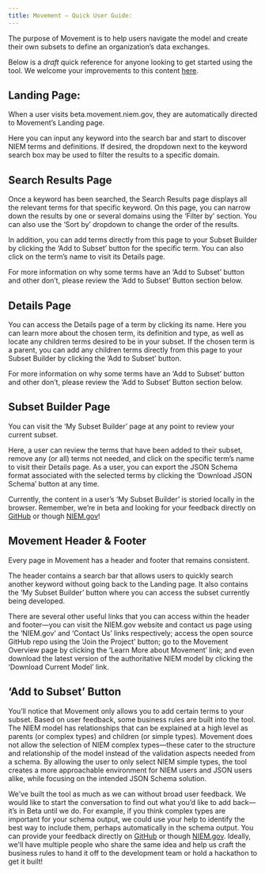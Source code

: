 ```yaml
---
title: Movement – Quick User Guide:
---
```


The purpose of Movement is to help users navigate the model and create their own subsets to define an organization’s data exchanges.

Below is a <i>draft</i> quick reference for anyone looking to get started using the tool. We welcome your improvements to this content [here](https://github.com/NIEM/NIEM.github.io/blob/master/movement/quick-reference-guide.md). 

## Landing Page:
When a user visits beta.movement.niem.gov, they are automatically directed to Movement’s Landing page. 

Here you can input any keyword into the search bar and start to discover NIEM terms and definitions. If desired, the dropdown next to the keyword search box may be used to filter the results to a specific domain.

## Search Results Page
Once a keyword has been searched, the Search Results page displays all the relevant terms for that specific keyword. 
On this page, you can narrow down the results by one or several domains using the ‘Filter by’ section. You can also use the ‘Sort by’ dropdown to change the order of the results. 

In addition, you can add terms directly from this page to your Subset Builder by clicking the ‘Add to Subset’ button for the specific term. You can also click on the term’s name to visit its Details page.

For more information on why some terms have an ‘Add to Subset’ button and other don’t, please review the ‘Add to Subset’ Button section below.

## Details Page
You can access the Details page of a term by clicking its name. Here you can learn more about the chosen term, its definition and type, as well as locate any children terms desired to be in your subset.  If the chosen term is a parent, you can add any children terms directly from this page to your Subset Builder by clicking the ‘Add to Subset’ button.

For more information on why some terms have an ‘Add to Subset’ button and other don’t, please review the ‘Add to Subset’ Button section below.

## Subset Builder Page
You can visit the ‘My Subset Builder’ page at any point to review your current subset. 

Here, a user can review the terms that have been added to their subset, remove any (or all) terms not needed, and click on the specific term’s name to visit their Details page. As a user, you can export the JSON Schema format associated with the selected terms by clicking the ‘Download JSON Schema’ button at any time.

Currently, the content in a user’s ‘My Subset Builder’ is storied locally in the browser. Remember, we’re in beta and looking for your feedback directly on [GitHub](https://github.com/NIEM/Movement/issues) or though [NIEM.gov](https://www.niem.gov/contact-us)!

## Movement Header & Footer
Every page in Movement has a header and footer that remains consistent. 

The header contains a search bar that allows users to quickly search another keyword without going back to the Landing page. It also contains the ‘My Subset Builder’ button where you can access the subset currently being developed. 

There are several other useful links that you can access within the header and footer—you can visit the NIEM.gov website and contact us page using the ‘NIEM.gov’ and ‘Contact Us’ links respectively; access the open source GitHub repo using the ‘Join the Project’ button; go to the Movement Overview page by clicking the ‘Learn More about Movement’ link; and even download the latest version of the authoritative NIEM model by clicking the ‘Download Current Model’ link.

## ‘Add to Subset’ Button
You’ll notice that Movement only allows you to add certain terms to your subset. Based on user feedback, some business rules are built into the tool. The NIEM model has relationships that can be explained at a high level as parents (or complex types) and children (or simple types). Movement does not allow the selection of NIEM complex types—these cater to the structure and relationship of the model instead of the validation aspects needed from a schema. By allowing the user to only select NIEM simple types, the tool creates a more approachable environment for NIEM users and JSON users alike, while focusing on the intended JSON Schema solution.

We’ve built the tool as much as we can without broad user feedback. We would like to start the conversation to find out what you’d like to add back—it’s in Beta until we do. For example, if you think complex types are important for your schema output, we could use your help to identify the best way to include them, perhaps automatically in the schema output. You can provide your feedback directly on [GitHub](https://github.com/NIEM/Movement/issues) or though [NIEM.gov](https://www.niem.gov/contact-us). Ideally, we'll have multiple people who share the same idea and help us craft the business rules to hand it off to the development team or hold a hackathon to get it built!
